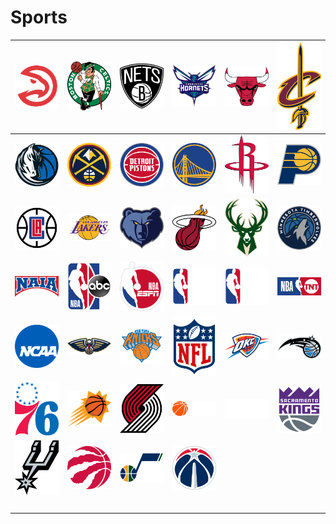 # Sports 

| ![atlanta-hawks] | ![boston-celtics] | ![brooklyn-nets] | ![charlotte-hornets] | ![chicago-bulls] | ![cleveland-cavaliers] |
|:---:|:---:|:---:|:---:|:---:|:---:|
| ![dallas-mavericks] | ![denver-nuggets] | ![detroit-pistons] | ![golden-state-warriors] | ![houston-rockets] | ![indiana-pacers] |
| ![la-clippers] | ![los-angeles-lakers] | ![memphis-grizzlies] | ![miami-heat] | ![milwaukee-bucks] | ![minnesota-timberwolves] |
| ![naia] | ![nba-abc-2018] | ![nba-espn] | ![nba-league-pass] | ![nba-league-pass] | ![nba-tnt] |
| ![ncaa] | ![new-orleans-pelicans] | ![new-york-knicks] | ![nfl] | ![oklahoma-city-thunder] | ![orlando-magic] |
| ![philadelphia-76ers] | ![phoenix-suns] | ![portland-trail-blazers] | ![ppv-basketball-1] | ![premier-league] | ![sacramento-kings] |
| ![san-antonio-spurs] | ![toronto-raptors] | ![utah-jazz] | ![washington-wizards] | ![space] | ![space] |
| ![space] | ![space] | ![space] | ![space] | ![space] | ![space] |


[atlanta-hawks]:basketball/atlanta-hawks.png
[boston-celtics]:basketball/boston-celtics.png
[brooklyn-nets]:basketball/brooklyn-nets.png
[charlotte-hornets]:basketball/charlotte-hornets.png
[chicago-bulls]:basketball/chicago-bulls.png
[cleveland-cavaliers]:basketball/cleveland-cavaliers.png
[dallas-mavericks]:basketball/dallas-mavericks.png
[denver-nuggets]:basketball/denver-nuggets.png
[detroit-pistons]:basketball/detroit-pistons.png
[golden-state-warriors]:basketball/golden-state-warriors.png
[houston-rockets]:basketball/houston-rockets.png
[indiana-pacers]:basketball/indiana-pacers.png
[la-clippers]:basketball/la-clippers.png
[los-angeles-lakers]:basketball/los-angeles-lakers.png
[memphis-grizzlies]:basketball/memphis-grizzlies.png
[miami-heat]:basketball/miami-heat.png
[milwaukee-bucks]:basketball/milwaukee-bucks.png
[minnesota-timberwolves]:basketball/minnesota-timberwolves.png
[naia]:organizations/naia.png
[nba-abc-2018]:ppv-live/nba-abc-2018.png
[nba-espn]:ppv-live/nba-espn.png
[nba-league-pass]:ppv-live/nba-league-pass.png
[nba-league-pass]:ppv-live/nba-league-pass-hz.png
[nba-tnt]:ppv-live/nba-tnt.png
[ncaa]:organizations/ncaa.png
[new-orleans-pelicans]:basketball/new-orleans-pelicans.png
[new-york-knicks]:basketball/new-york-knicks.png
[nfl]:leagues/nfl-us.png
[oklahoma-city-thunder]:basketball/oklahoma-city-thunder.png
[orlando-magic]:basketball/orlando-magic.png
[philadelphia-76ers]:basketball/philadelphia-76ers.png
[phoenix-suns]:basketball/phoenix-suns.png
[portland-trail-blazers]:basketball/portland-trail-blazers.png
[ppv-basketball-1]:ppv-live/ppv-basketball-1.png
[premier-league]:leagues/premier-league-uk.png
[sacramento-kings]:basketball/sacramento-kings.png
[san-antonio-spurs]:basketball/san-antonio-spurs.png
[toronto-raptors]:basketball/toronto-raptors.png
[utah-jazz]:basketball/utah-jazz.png
[washington-wizards]:basketball/washington-wizards.png

[space]:../../misc/space-1500.png "Space"

